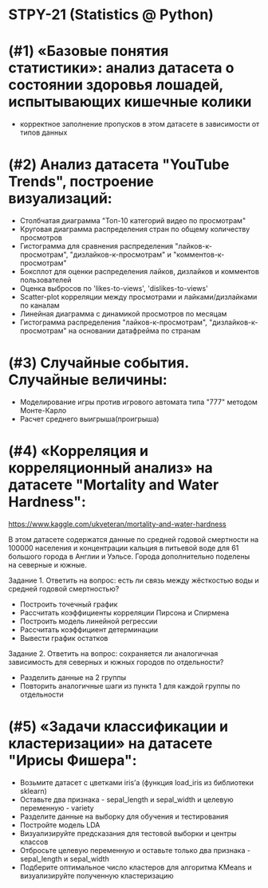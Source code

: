 # STPY-21 (Statistics @ Python)

# (#1) «Базовые понятия статистики»: анализ датасета о состоянии здоровья лошадей, испытывающих кишечные колики
- корректное заполнение пропусков в этом датасете в зависимости от типов данных

# (#2) Анализ датасета "YouTube Trends", построение визуализаций:
- Столбчатая диаграмма "Топ-10 категорий видео по просмотрам"
- Круговая диаграмма распределения стран по общему количеству просмотров
- Гистограмма для сравнения распределения "лайков-к-просмотрам", "дизлайков-к-просмотрам" и "комментов-к-просмотрам"
- Боксплот для оценки распределения лайков, дизлайков и комментов пользователей
- Оценка выбросов по 'likes-to-views', 'dislikes-to-views'
- Scatter-plot корреляции между просмотрами и лайками/дизлайками по каналам
- Линейная диаграмма с динамикой просмотров по месяцам
- Гистограмма распределения "лайков-к-просмотрам", "дизлайков-к-просмотрам" на основании датафрейма по странам

# (#3) Случайные события. Случайные величины:
- Моделирование игры против игрового автомата типа "777" методом Монте-Карло
- Расчет среднего выигрыша(проигрыша)

# (#4) «Корреляция и корреляционный анализ» на датасете "Mortality and Water Hardness":
https://www.kaggle.com/ukveteran/mortality-and-water-hardness

В этом датасете содержатся данные по средней годовой смертности на 100000 населения и концентрации кальция в питьевой воде для 61
большого города в Англии и Уэльсе. Города дополнительно поделены на северные и южные.

Задание 1.
Ответить на вопрос: есть ли связь между жёсткостью воды и средней годовой смертностью?
- Построить точечный график
- Рассчитать коэффициенты корреляции Пирсона и Спирмена
- Построить модель линейной регрессии
- Рассчитать коэффициент детерминации
- Вывести график остатков

Задание 2.
Ответить на вопрос: сохраняется ли аналогичная зависимость для северных и южных городов по отдельности?
- Разделить данные на 2 группы
- Повторить аналогичные шаги из пункта 1 для каждой группы по отдельности

# (#5) «Задачи классификации и кластеризации» на датасете "Ирисы Фишера":
- Возьмите датасет с цветками iris’а (функция load_iris из библиотеки sklearn)
- Оставьте два признака - sepal_length и sepal_width и целевую переменную - variety
- Разделите данные на выборку для обучения и тестирования
- Постройте модель LDA
- Визуализируйте предсказания для тестовой выборки и центры классов
- Отбросьте целевую переменную и оставьте только два признака - sepal_length и sepal_width
- Подберите оптимальное число кластеров для алгоритма KMeans и визуализируйте полученную кластеризацию
